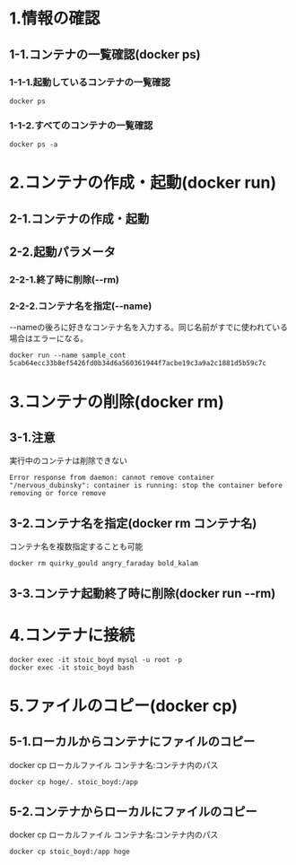 # 1.情報の確認

## 1-1.コンテナの一覧確認(docker ps)

### 1-1-1.起動しているコンテナの一覧確認

```
docker ps
```

### 1-1-2.すべてのコンテナの一覧確認

```
docker ps -a
```

# 2.コンテナの作成・起動(docker run)

## 2-1.コンテナの作成・起動

## 2-2.起動パラメータ

### 2-2-1.終了時に削除(--rm)

### 2-2-2.コンテナ名を指定(--name)

--nameの後ろに好きなコンテナ名を入力する。同じ名前がすでに使われている場合はエラーになる。

```
docker run --name sample_cont 5cab64ecc33b8ef5426fd0b34d6a560361944f7acbe19c3a9a2c1881d5b59c7c
```

# 3.コンテナの削除(docker rm)

## 3-1.注意

実行中のコンテナは削除できない

```
Error response from daemon: cannot remove container "/nervous_dubinsky": container is running: stop the container before removing or force remove
```

## 3-2.コンテナ名を指定(docker rm コンテナ名)

コンテナ名を複数指定することも可能

```
docker rm quirky_gould angry_faraday bold_kalam
```

## 3-3.コンテナ起動終了時に削除(docker run --rm)


# 4.コンテナに接続

```
docker exec -it stoic_boyd mysql -u root -p 
docker exec -it stoic_boyd bash
```

# 5.ファイルのコピー(docker cp)

## 5-1.ローカルからコンテナにファイルのコピー

docker cp ローカルファイル コンテナ名:コンテナ内のパス

```
docker cp hoge/. stoic_boyd:/app
```

## 5-2.コンテナからローカルにファイルのコピー

docker cp ローカルファイル コンテナ名:コンテナ内のパス

```
docker cp stoic_boyd:/app hoge
```